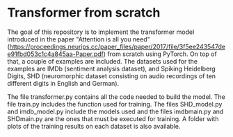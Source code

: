 # Transformer from scratch
The goal of this repository is to implement the transformer model introduced in the paper "Attention is all you need" (https://proceedings.neurips.cc/paper_files/paper/2017/file/3f5ee243547dee91fbd053c1c4a845aa-Paper.pdf) from scratch using PyTorch. On top of that, a couple of examples are included. The datasets used for the examples are IMDb (sentiment analysis dataset), and Spiking Heidelberg Digits, SHD (neuromorphic dataset consisting on audio recordings of ten different digits in English and German). 

The file transformer.py contains all the code needed to build the model. The file train.py includes the function used for training. The files SHD_model.py and imdb_model.py include the models used and the files imdbmain.py and SHDmain.py are the ones that must be executed for training. A folder with plots of the training results on each dataset is also available.  

